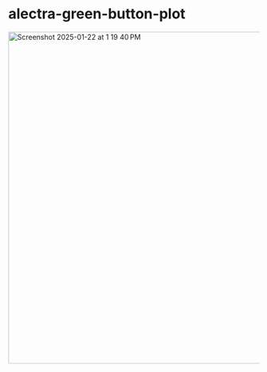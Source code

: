 # alectra-green-button-plot

<img width="665" alt="Screenshot 2025-01-22 at 1 19 40 PM" src="https://github.com/user-attachments/assets/edb9ad74-d7cb-4ad9-9d4b-97fc7d7154de" />
